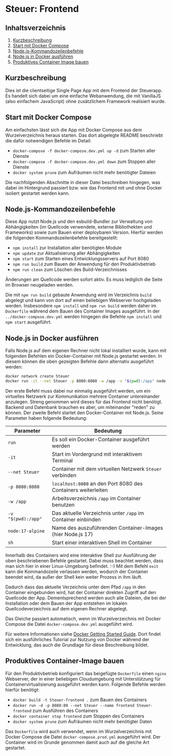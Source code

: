Steuer: Frontend
====================

Inhaltsverzeichnis
------------------

 1. [Kurzbeschreibung](#kurzbeschreibung)
 1. [Start mit Docker Compose](#start-mit-docker-compose)
 1. [Node.js-Kommandozeilenbefehle](#nodejs-kommandozeilenbefehle)
 1. [Node.js in Docker ausführen](#nodejs-in-docker-ausführen)
 1. [Produktives Container Image bauen](#produktives-container-image-bauen)

Kurzbeschreibung
----------------

Dies ist die clientseitige Single Page App mit dem Frontend der Steuerapp.
Es handelt sich dabei um eine einfache Webanwendung, die mit VanillaJS
(also einfachem JavaScript) ohne zusätzlichem Framework realisiert wurde.

Start mit Docker Compose
------------------------

Am einfachsten lässt sich die App mit Docker Compose aus dem Wurzelverzeichnis
heraus starten. Das dort abgelegte README beschriebt die dafür notwendigen
Befehle im Detail:

 * `docker-compose -f docker-compose.dev.yml up -d` zum Starten aller Dienste
 * `docker-compose -f docker-compose.dev.yml down` zum Stoppen aller Dienste
 * `docker system prune` zum Aufräumen nicht mehr benötigter Dateien

Die nachfolgenden Abschnitte in dieser Datei beschreiben hingegen, was dabei im
Hintergrund passiert bzw. wie das Frontend mit und ohne Docker isoliert gestartet
werden kann.

Node.js-Kommandozeilenbefehle
-----------------------------

Diese App nutzt Node.js und den esbuild-Bundler zur Verwaltung von Abhängigkeiten
(im Quellcode verwendete, externe Bibliothekten und Frameworks) sowie zum Bauen
einer deploybaren Version. Hierfür werden die folgenden Kommandozeilenbefehle
bereitgestellt:

 * `npm install` zur Installation aller benötigten Module
 * `npm update` zur Aktualisierung aller Abhängigkeiten
 * `npm start` zum Starten eines Entwicklungsservers auf Port 8080
 * `npm run build` zum Bauen der Anwendung für den Produktivbetrieb
 * `npm run clean` zum Löschen des Build-Verzeichnisses

Änderungen am Quellcode werden sofort aktiv. Es muss lediglich die Seite im
Browser neugeladen werden.

Die mit `npm run build` gebaute Anwendung wird im Verzeichnis `build` abgelegt
und kann von dort auf einen beliebigen Webserver hochgeladen werden. Insbesondere
`npm install` und `npm run build` werden daher im `Dockerfile` während dem Bauen
des Container Images ausgeführt. In der `../docker-compose.dev.yml` werden
hingegen die Befehle `npm install` und `npm start` ausgeführt.

Node.js in Docker ausführen
---------------------------

Falls Node.js auf dem eigenen Rechner nicht lokal installiert wurde, kann mit
folgenden Befehlen ein Docker-Container mit Node.js gestartet werden. In diesem
können die oben gezeigten Befehle dann alternativ ausgeführt werden:

```sh
docker network create Steuer
docker run -it --net Steuer -p 8080:8080 -w /app -v "$(pwd):/app" node:17-alpine sh
```

Der erste Befehl muss dabei nur einmalig ausgeführt werden, um ein virtuelles
Netzwerk zur Kommunikation mehrere Container untereinander anzulegen. Streng
genommen wird dieses für das Frontend nicht benötigt. Backend und Datenbank
brauchen es aber, um miteinander "reden" zu können. Der zweite Befehl startet
den Docker-Container mit Node.js. Seine Parameter haben folgende Bedeutung:

  | Parameter          | Bedeutung                                                     |
  | ------------------ | ------------------------------------------------------------- |
  | `run`              | Es soll ein Docker-Container ausgeführt werden                |
  | `-it`              | Start im Vordergrund mit interaktivem Terminal                |
  | `--net Steuer` | Container mit dem virtuellen Netzwerk `Steuer` verbinden  |
  | `-p 8080:8080`     | `localhost:8080` an den Port 8080 des Containers weiterleiten |
  | `-w /app`          | Arbeitsverzeichnis `/app` im Container benutzen               |
  | `-v "$(pwd):/app"` | Das aktuelle Verzeichnis unter `/app` im Container einbinden  |
  | `node:17-alpine`   | Name des auszuführenden Container-Images (hier Node.js 17)    |
  | `sh`               | Start einer interaktiven Shell im Container                   |

Innerhalb des Containers wird eine interaktive Shell zur Ausführung der oben
beschriebenen Befehle gestartet. Dabei muss beachtet werden, dass man sich hier
in einer Linux-Umgebung befindet. :-) Mit dem Befehl `exit` kann die Kommandozeile
verlassen werden, wodurch der Container beendet wird, da außer der Shell kein
weiter Prozess in ihm läuft.

Dadurch dass das aktuelle Verzeichnis unter dem Pfad `/app` in den Container
eingebunden wird, hat der Container direkten Zugriff auf den Quellcode der App.
Dementsprechend werden auch alle Dateien, die bei der Installation oder dem
Bauen der App entstehen im lokalen Quellcodeverzeichnis auf dem eigenen Rechner
abgelegt.

Das Gleiche passiert automatisch, wenn im Wurzelverzeichnis mit Docker Compose
die Datei `docker-compose.dev.yml` ausgeführt wird.

Für weitere Informationen siehe
[Docker Getting Started Guide](https://docs.docker.com/get-started/).
Dort findet sich ein ausführliches Tutorial zur Nutzung von Docker während der
Entwicklung, das auch die Grundlage für diese Beschreibung bildet.

Produktives Container-Image bauen
---------------------------------

Für den Produktivbetrieb konfiguriert das beigefügte `Dockerfile` einen
`nginx` Webserver, der in einer beliebigen Cloudumgebung mit Unterstützung
für Containervirtualisierung ausgeführt werden kann. Folgende Befehle werden
hierfür benötigt:

 * `docker build -t Steuer-frontend .` zum Bauen des Containers
 * `docker run -d -p 8080:80 --net Steuer --name frontend Steuer-frontend` zum Ausführen des Containers
 * `docker container stop frontend` zum Stoppen des Containers
 * `docker system prune` zum Aufräumen nicht mehr benötigter Daten

Das `Dockerfile` wird auch verwendet, wenn im Wurzelverzeichnis mit Docker
Compose die Datei `docker-compose.prod.yml` ausgeführt wird. Der Container wird
im Grunde genommen damit auch auf die gleiche Art gestartet.

